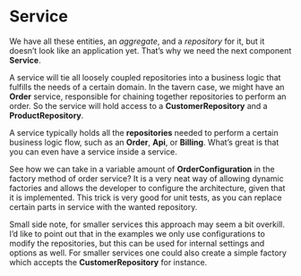# **Service**

We have all these entities, an *aggregate*, and a *repository* for it, but it doesn’t look like an application yet. That’s why we need the next component **Service**.

A service will tie all loosely coupled repositories into a business logic that fulfills the needs of a certain domain. In the tavern case, we might have an **Order** service, responsible for chaining together repositories to perform an order. So the service will hold access to a **CustomerRepository** and a **ProductRepository**. 

A service typically holds all the **repositories** needed to perform a certain business logic flow, such as an **Order**, **Api**, or **Billing**. What’s great is that you can even have a service inside a service.

See how we can take in a variable amount of **OrderConfiguration** in the factory method of order service? It is a very neat way of allowing dynamic factories and allows the developer to configure the architecture, given that it is implemented. This trick is very good for unit tests, as you can replace certain parts in service with the wanted repository.

Small side note, for smaller services this approach may seem a bit overkill. I’d like to point out that in the examples we only use configurations to modify the repositories, but this can be used for internal settings and options as well. For smaller services one could also create a simple factory which accepts the **CustomerRepository** for instance.